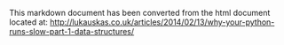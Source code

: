 

This markdown document has been converted from the html document located at:
http://lukauskas.co.uk/articles/2014/02/13/why-your-python-runs-slow-part-1-data-structures/
